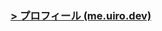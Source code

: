 <!-- [![GitHub stats](https://github-profile-summary-cards.vercel.app/api/cards/profile-details?username=famisics&theme=2077)](https://github.com/famisics) --> 

<!-- ![me.uiro.dev](https://cdn.uiro.dev/public%2Fprofile.png) --> 

### [> プロフィール (me.uiro.dev)](https://me.uiro.dev)

<!-- ### [> 過去サイト (uiro.dev/arc)](https://uiro.dev/arc)

### > 技術スタック

> フロント: Nuxt, Vue, Tailwind, React  
> バックエンド: Workers, Nuxt, Node.js  
> 配信: Cloudflare, GA4, R2
 -->
<!-- [![trophy](https://github-profile-trophy.vercel.app/?username=famisics&theme=radical)](https://github.com/famisics/github-profile-trophy) -->
